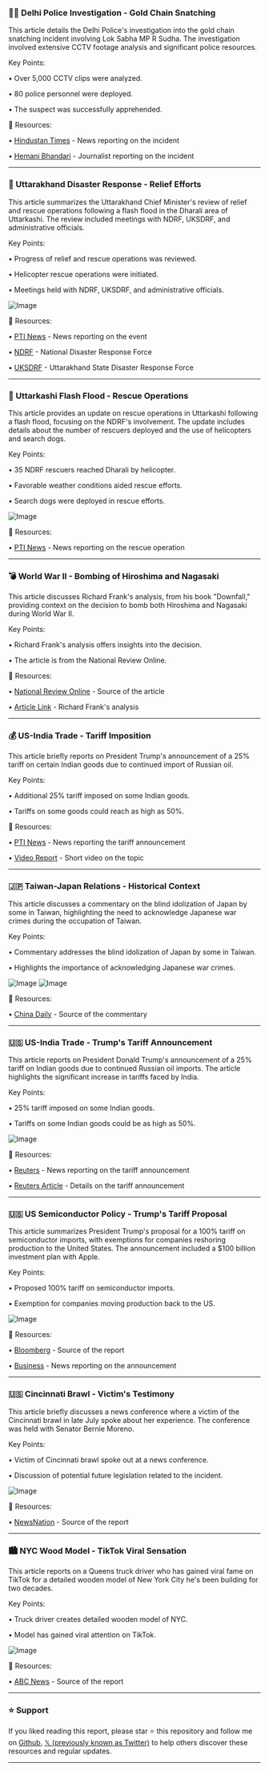 ### 👮‍♂️ Delhi Police Investigation - Gold Chain Snatching

This article details the Delhi Police's investigation into the gold chain snatching incident involving Lok Sabha MP R Sudha.  The investigation involved extensive CCTV footage analysis and significant police resources.

Key Points:

•  Over 5,000 CCTV clips were analyzed.

•  80 police personnel were deployed.

•  The suspect was successfully apprehended.


🔗 Resources:

• [Hindustan Times](https://x.com/htTweets) - News reporting on the incident

• [Hemani Bhandari](https://x.com/HemaniBhandari) - Journalist reporting on the incident


---

### 🚨 Uttarakhand Disaster Response - Relief Efforts

This article summarizes the Uttarakhand Chief Minister's review of relief and rescue operations following a flash flood in the Dharali area of Uttarkashi.  The review included meetings with NDRF, UKSDRF, and administrative officials.

Key Points:

•  Progress of relief and rescue operations was reviewed.

•  Helicopter rescue operations were initiated.


•  Meetings held with NDRF, UKSDRF, and administrative officials.


![Image](https://pbs.twimg.com/media/GxuLAilXcAAUVEu?format=png&name=small)

🔗 Resources:

• [PTI News](https://x.com/PTI_News) - News reporting on the event

• [NDRF](https://x.com/NDRFHQ) - National Disaster Response Force

• [UKSDRF](https://x.com/uksdrf) - Uttarakhand State Disaster Response Force


---

### 🚨 Uttarkashi Flash Flood - Rescue Operations

This article provides an update on rescue operations in Uttarkashi following a flash flood, focusing on the NDRF's involvement.  The update includes details about the number of rescuers deployed and the use of helicopters and search dogs.

Key Points:

• 35 NDRF rescuers reached Dharali by helicopter.

• Favorable weather conditions aided rescue efforts.

• Search dogs were deployed in rescue efforts.

![Image](https://pbs.twimg.com/amplify_video_thumb/1953292861870620673/img/3w98WhC6Cr9Cobxx.jpg)

🔗 Resources:

• [PTI News](https://x.com/PTI_News) - News reporting on the rescue operation


---

### 💣 World War II - Bombing of Hiroshima and Nagasaki

This article discusses Richard Frank's analysis, from his book "Downfall," providing context on the decision to bomb both Hiroshima and Nagasaki during World War II.

Key Points:

•  Richard Frank's analysis offers insights into the decision.

•  The article is from the National Review Online.



🔗 Resources:

• [National Review Online](https://x.com/NRO) - Source of the article

• [Article Link](https://t.co/zmC45x58zx) -  Richard Frank's analysis


---

### 💰 US-India Trade - Tariff Imposition

This article briefly reports on President Trump's announcement of a 25% tariff on certain Indian goods due to continued import of Russian oil.


Key Points:

•  Additional 25% tariff imposed on some Indian goods.

•  Tariffs on some goods could reach as high as 50%.


🔗 Resources:

• [PTI News](https://x.com/PTI_News) - News reporting the tariff announcement

• [Video Report](https://youtube.com/shorts/KOXiWs7AL-o) - Short video on the topic


---

### 🇯🇵 Taiwan-Japan Relations - Historical Context

This article discusses a commentary on the blind idolization of Japan by some in Taiwan, highlighting the need to acknowledge Japanese war crimes during the occupation of Taiwan.


Key Points:

• Commentary addresses the blind idolization of Japan by some in Taiwan.

•  Highlights the importance of acknowledging Japanese war crimes.


![Image](https://pbs.twimg.com/amplify_video_thumb/1953271485843554309/img/GIaHZ6K6bkX0CGuP.jpg)
![Image](https://pbs.twimg.com/amplify_video_thumb/1951928379630039040/img/COX9CKzpcoMubmwt?format=jpg&name=240x240)

🔗 Resources:

• [China Daily](https://x.com/ChinaDaily) - Source of the commentary


---

### 🇺🇸 US-India Trade - Trump's Tariff Announcement

This article reports on President Donald Trump's announcement of a 25% tariff on Indian goods due to continued Russian oil imports.  The article highlights the significant increase in tariffs faced by India.

Key Points:

•  25% tariff imposed on some Indian goods.

•  Tariffs on some Indian goods could be as high as 50%.


![Image](https://pbs.twimg.com/amplify_video_thumb/1953193841017622528/img/jdGZ_oc4Nw4aNt5n.jpg)

🔗 Resources:

• [Reuters](https://x.com/Reuters) - News reporting on the tariff announcement

• [Reuters Article](https://reut.rs/45gHKdP) -  Details on the tariff announcement


---

### 🇺🇸 US Semiconductor Policy - Trump's Tariff Proposal

This article summarizes President Trump's proposal for a 100% tariff on semiconductor imports, with exemptions for companies reshoring production to the United States.  The announcement included a $100 billion investment plan with Apple.

Key Points:

•  Proposed 100% tariff on semiconductor imports.

•  Exemption for companies moving production back to the US.


![Image](https://pbs.twimg.com/media/GxteNLUWAAAXWfO?format=jpg&name=small)

🔗 Resources:

• [Bloomberg](http://bloom.bg/4fsbgjZ) -  Source of the report

• [Business](https://x.com/business) -  News reporting on the announcement


---

### 🇺🇸 Cincinnati Brawl - Victim's Testimony

This article briefly discusses a news conference where a victim of the Cincinnati brawl in late July spoke about her experience.  The conference was held with Senator Bernie Moreno.

Key Points:

• Victim of Cincinnati brawl spoke out at a news conference.

•  Discussion of potential future legislation related to the incident.


![Image](https://pbs.twimg.com/ext_tw_video_thumb/1953229887034007552/pu/img/LZ07oKZsywNpK9RK.jpg)

🔗 Resources:

• [NewsNation](https://x.com/NewsNation) -  Source of the report


---

### 🏙️ NYC Wood Model - TikTok Viral Sensation

This article reports on a Queens truck driver who has gained viral fame on TikTok for a detailed wooden model of New York City he's been building for two decades.

Key Points:

•  Truck driver creates detailed wooden model of NYC.

•  Model has gained viral attention on TikTok.


![Image](https://pbs.twimg.com/ext_tw_video_thumb/1953229635279278081/pu/img/iFIb-tXmIeHGJL10.jpg)

🔗 Resources:

• [ABC News](https://x.com/ABC) - Source of the report


---

### ⭐️ Support

If you liked reading this report, please star ⭐️ this repository and follow me on [Github](https://github.com/Drix10), [𝕏 (previously known as Twitter)](https://x.com/DRIX_10_) to help others discover these resources and regular updates.

---